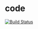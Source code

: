 # code
[![Build Status](https://travis-ci.org/PKGUMASTE19/code.svg?branch=master)](https://travis-ci.org/PKGUMASTE19/code)
